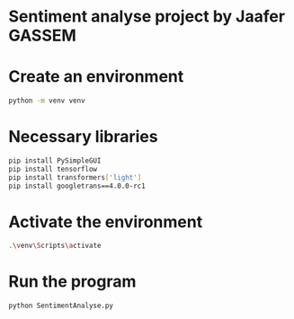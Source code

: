 # Sentiment analyse project  by Jaafer GASSEM

# Create an environment
```bash
python -m venv venv
```

# Necessary libraries 
```bash
pip install PySimpleGUI
pip install tensorflow
pip install transformers['light']
pip install googletrans==4.0.0-rc1
```
# Activate the environment
```bash
.\venv\Scripts\activate
```
# Run the program
```bash
python SentimentAnalyse.py
```
